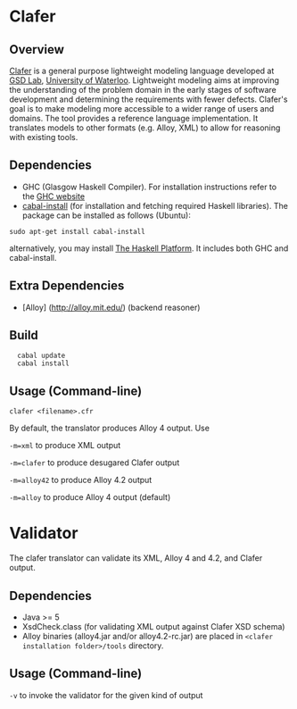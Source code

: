 Clafer
======

Overview
--------
[Clafer](http://clafer.org) is a general purpose lightweight modeling language developed at [GSD Lab](http://gsd.uwaterloo.ca/), [University of Waterloo](http://uwaterloo.ca). Lightweight modeling aims at improving the understanding of the problem domain in the early stages of software development and determining the requirements with fewer defects. Clafer's goal is to make modeling more accessible to a wider range of users and domains. The tool provides a reference language implementation. It translates models to other formats (e.g. Alloy, XML) to allow for reasoning with existing tools.

Dependencies
------------
* GHC (Glasgow Haskell Compiler). For installation instructions refer to the [GHC website](http://www.haskell.org/ghc/distribution_packages)
* [cabal-install](http://www.haskell.org/haskellwiki/Cabal-Install) (for installation and fetching required Haskell libraries). The package can be installed as follows (Ubuntu):
```
sudo apt-get install cabal-install
```

alternatively, you may install [The Haskell Platform](http://hackage.haskell.org/platform/). It includes both GHC and cabal-install.

Extra Dependencies
------------------
* [Alloy] (http://alloy.mit.edu/) (backend reasoner)

Build
-----
```
  cabal update
  cabal install
```

Usage (Command-line)
--------------------
```
clafer <filename>.cfr
```
   
By default, the translator produces Alloy 4 output. Use

`-m=xml` 	to produce XML output

`-m=clafer` 	to produce desugared Clafer output

`-m=alloy42` 	to produce Alloy 4.2 output

`-m=alloy` 	to produce Alloy 4 output (default)

Validator
=========

The clafer translator can validate its XML, Alloy 4 and 4.2, and Clafer output.

Dependencies
------------
* Java >= 5
* XsdCheck.class (for validating XML output against Clafer XSD schema)
* Alloy binaries (alloy4.jar and/or alloy4.2-rc.jar) are placed in `<clafer installation folder>/tools` directory.

Usage (Command-line)
--------------------
`-v` 		to invoke the validator for the given kind of output
